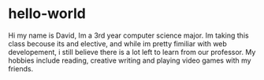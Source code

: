 # hello-world
Hi my name is David, Im a 3rd year computer science major. Im taking this class becouse its and elective, and while im pretty fimiliar with web developement, i still believe there is a lot left to learn from our professor. My hobbies include reading, creative writing and playing video games with my friends.
